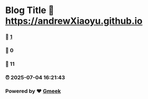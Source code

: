 # Blog Title :link: https://andrewXiaoyu.github.io 
### :page_facing_up: [1](https://andrewXiaoyu.github.io/tag.html) 
### :speech_balloon: 0 
### :hibiscus: 11 
### :alarm_clock: 2025-07-04 16:21:43 
### Powered by :heart: [Gmeek](https://github.com/Meekdai/Gmeek)
